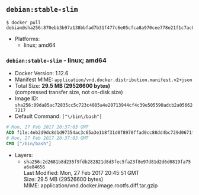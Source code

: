 ## `debian:stable-slim`

```console
$ docker pull debian@sha256:870ebb3b97a138bbfad7b31f477c6e05cfca8a970cee778e21f1c7ac0cc6acdd
```

-	Platforms:
	-	linux; amd64

### `debian:stable-slim` - linux; amd64

-	Docker Version: 1.12.6
-	Manifest MIME: `application/vnd.docker.distribution.manifest.v2+json`
-	Total Size: **29.5 MB (29526600 bytes)**  
	(compressed transfer size, not on-disk size)
-	Image ID: `sha256:09da85ac72835cc5c723c4085a4e20713944cf4c39e505590adcb2a056627217`
-	Default Command: `["\/bin\/bash"]`

```dockerfile
# Mon, 27 Feb 2017 20:37:03 GMT
ADD file:4eb2d9dc8d1d97354ac3c65a3e1b8f31d0f8970ffad0cc88dd4bc729d0671f61 in / 
# Mon, 27 Feb 2017 20:37:03 GMT
CMD ["/bin/bash"]
```

-	Layers:
	-	`sha256:2d2681b8d235f9fdb282821d8d3fec5fa23f8e97d81d2d6d0819fa75a6e84656`  
		Last Modified: Mon, 27 Feb 2017 20:45:51 GMT  
		Size: 29.5 MB (29526600 bytes)  
		MIME: application/vnd.docker.image.rootfs.diff.tar.gzip
